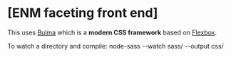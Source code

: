 # [ENM faceting front end]

This uses  [Bulma](http://bulma.io) which is a **modern CSS framework** based on [Flexbox](https://developer.mozilla.org/en-US/docs/Web/CSS/CSS_Flexible_Box_Layout/Using_CSS_flexible_boxes).

To watch a directory and compile: 
node-sass --watch sass/ --output css/
